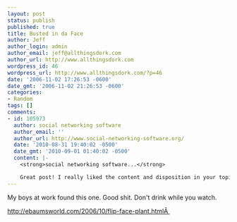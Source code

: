```yaml
---
layout: post
status: publish
published: true
title: Busted in da Face
author: Jeff
author_login: admin
author_email: jeff@allthingsdork.com
author_url: http://www.allthingsdork.com
wordpress_id: 46
wordpress_url: http://www.allthingsdork.com/?p=46
date: '2006-11-02 17:26:53 -0600'
date_gmt: '2006-11-02 21:26:53 -0600'
categories:
- Random
tags: []
comments:
- id: 105973
  author: social networking software
  author_email: ''
  author_url: http://www.social-networking-software.org/
  date: '2010-08-31 19:40:02 -0500'
  date_gmt: '2010-09-01 01:40:02 -0500'
  content: |-
    <strong>social networking software...</strong>

    Great post! I really liked the content and disposition in your topic!...
---
```

<p>My boys at work found this one. Good shit. Don't drink while you watch.</p>
<p><a target="_blank" href="http://ebaumsworld.com/2006/10/flip-face-plant.html">http://ebaumsworld.com/2006/10/flip-face-plant.html&Acirc;&nbsp;</a></p>
